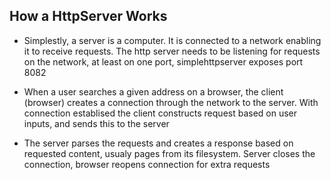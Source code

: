 ## How a HttpServer Works

* Simplestly, a server is a computer. It is connected to a network enabling it to receive requests. The http server needs to be listening for requests on the network, at least on one port, simplehttpserver exposes port 8082

* When a user searches a given address on a browser, the client (browser) creates a connection through the network to the server. With connection establised the client constructs request based on user inputs, and sends this to the server

* The server parses the requests and creates a response based on requested content, usualy pages from its filesystem. Server closes the connection, browser reopens connection for extra requests


